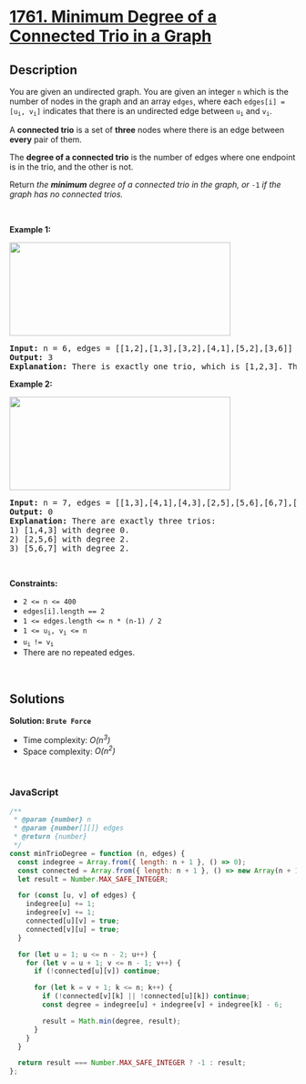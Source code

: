 # [1761. Minimum Degree of a Connected Trio in a Graph](https://leetcode.com/problems/minimum-degree-of-a-connected-trio-in-a-graph)

## Description

<div class="elfjS" data-track-load="description_content"><p>You are given an undirected graph. You are given an integer <code>n</code> which is the number of nodes in the graph and an array <code>edges</code>, where each <code>edges[i] = [u<sub>i</sub>, v<sub>i</sub>]</code> indicates that there is an undirected edge between <code>u<sub>i</sub></code> and <code>v<sub>i</sub></code>.</p>

<p>A <strong>connected trio</strong> is a set of <strong>three</strong> nodes where there is an edge between <b>every</b> pair of them.</p>

<p>The <strong>degree of a connected trio</strong> is the number of edges where one endpoint is in the trio, and the other is not.</p>

<p>Return <em>the <strong>minimum</strong> degree of a connected trio in the graph, or</em> <code>-1</code> <em>if the graph has no connected trios.</em></p>

<p>&nbsp;</p>
<p><strong class="example">Example 1:</strong></p>
<img alt="" src="https://assets.leetcode.com/uploads/2021/01/26/trios1.png" style="width: 388px; height: 164px;">
<pre><strong>Input:</strong> n = 6, edges = [[1,2],[1,3],[3,2],[4,1],[5,2],[3,6]]
<strong>Output:</strong> 3
<strong>Explanation:</strong> There is exactly one trio, which is [1,2,3]. The edges that form its degree are bolded in the figure above.
</pre>

<p><strong class="example">Example 2:</strong></p>
<img alt="" src="https://assets.leetcode.com/uploads/2021/01/26/trios2.png" style="width: 388px; height: 164px;">
<pre><strong>Input:</strong> n = 7, edges = [[1,3],[4,1],[4,3],[2,5],[5,6],[6,7],[7,5],[2,6]]
<strong>Output:</strong> 0
<strong>Explanation:</strong> There are exactly three trios:
1) [1,4,3] with degree 0.
2) [2,5,6] with degree 2.
3) [5,6,7] with degree 2.
</pre>

<p>&nbsp;</p>
<p><strong>Constraints:</strong></p>

<ul>
	<li><code>2 &lt;= n &lt;= 400</code></li>
	<li><code>edges[i].length == 2</code></li>
	<li><code>1 &lt;= edges.length &lt;= n * (n-1) / 2</code></li>
	<li><code>1 &lt;= u<sub>i</sub>, v<sub>i</sub> &lt;= n</code></li>
	<li><code>u<sub>i </sub>!= v<sub>i</sub></code></li>
	<li>There are no repeated edges.</li>
</ul>
</div>

<p>&nbsp;</p>

## Solutions

**Solution: `Brute Force`**

- Time complexity: <em>O(n<sup>3</sup>)</em>
- Space complexity: <em>O(n<sup>2</sup>)</em>

<p>&nbsp;</p>

### **JavaScript**

```js
/**
 * @param {number} n
 * @param {number[][]} edges
 * @return {number}
 */
const minTrioDegree = function (n, edges) {
  const indegree = Array.from({ length: n + 1 }, () => 0);
  const connected = Array.from({ length: n + 1 }, () => new Array(n + 1).fill(false));
  let result = Number.MAX_SAFE_INTEGER;

  for (const [u, v] of edges) {
    indegree[u] += 1;
    indegree[v] += 1;
    connected[u][v] = true;
    connected[v][u] = true;
  }

  for (let u = 1; u <= n - 2; u++) {
    for (let v = u + 1; v <= n - 1; v++) {
      if (!connected[u][v]) continue;

      for (let k = v + 1; k <= n; k++) {
        if (!connected[v][k] || !connected[u][k]) continue;
        const degree = indegree[u] + indegree[v] + indegree[k] - 6;

        result = Math.min(degree, result);
      }
    }
  }

  return result === Number.MAX_SAFE_INTEGER ? -1 : result;
};
```
